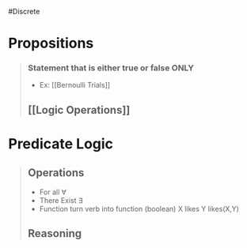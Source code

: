 #Discrete 
# Propositions
> ### Statement that is either true or false ONLY
> - Ex: [[Bernoulli Trials]]
>## [[Logic Operations]]

# Predicate Logic
> ## Operations
>- For all ∀
>- There Exist ∃
>- Function turn verb into function (boolean)
>  X likes Y
>  likes(X,Y)
>## Reasoning
>  